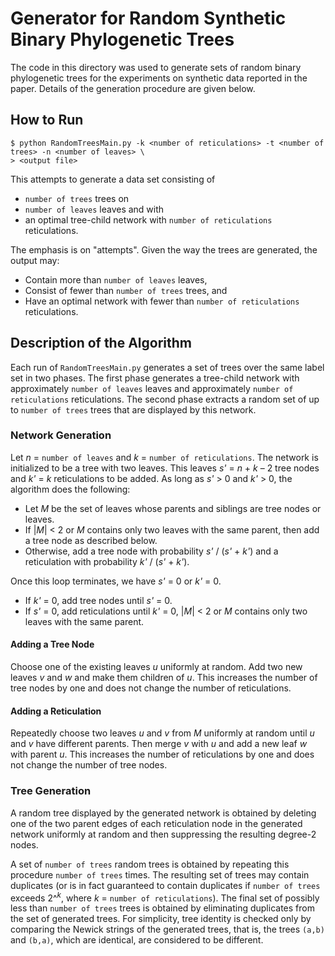 # Generator for Random Synthetic Binary Phylogenetic Trees

The code in this directory was used to generate sets of random binary phylogenetic trees for the experiments on synthetic data reported in the paper.  Details of the generation procedure are given below.

## How to Run

```shell
$ python RandomTreesMain.py -k <number of reticulations> -t <number of trees> -n <number of leaves> \
> <output file>
```

This attempts to generate a data set consisting of

- `number of trees` trees on
- `number of leaves` leaves and with
- an optimal tree-child network with `number of reticulations` reticulations.

The emphasis is on "attempts".  Given the way the trees are generated, the output may:

- Contain more than `number of leaves` leaves,
- Consist of fewer than `number of trees` trees, and
- Have an optimal network with fewer than `number of reticulations` reticulations.

## Description of the Algorithm

Each run of `RandomTreesMain.py` generates a set of trees over the same label set in two phases.  The first phase generates a tree-child network with approximately `number of leaves` leaves and approximately `number of reticulations` reticulations.  The second phase extracts a random set of up to `number of trees` trees that are displayed by this network.

### Network Generation

Let *n* = `number of leaves` and *k* = `number of reticulations`.  The network is initialized to be a tree with two leaves.  This leaves *s'* = *n* + *k* – 2 tree nodes and *k'* = *k* reticulations to be added.  As long as *s'* > 0 and *k'* > 0, the algorithm does the following:

- Let *M* be the set of leaves whose parents and siblings are tree nodes or leaves.
- If |*M*| < 2 or *M* contains only two leaves with the same parent, then add a tree node as described below.
- Otherwise, add a tree node with probability *s'* / (*s'* + *k'*) and a reticulation with probability *k'* / (*s'* + *k'*).

Once this loop terminates, we have *s'* = 0 or *k'* = 0.

- If *k'* = 0, add tree nodes until *s'* = 0.
- If *s'* = 0, add reticulations until *k'* = 0, |*M*| < 2 or *M* contains only two leaves with the same parent.

#### Adding a Tree Node

Choose one of the existing leaves *u* uniformly at random.  Add two new leaves *v* and *w* and make them children of *u*.  This increases the number of tree nodes by one and does not change the number of reticulations.

#### Adding a Reticulation

Repeatedly choose two leaves *u* and *v* from *M* uniformly at random until *u* and *v* have different parents.  Then merge *v* with *u* and add a new leaf *w* with parent *u*.  This increases the number of reticulations by one and does not change the number of tree nodes.

### Tree Generation

A random tree displayed by the generated network is obtained by deleting one of the two parent edges of each reticulation node in the generated network uniformly at random and then suppressing the resulting degree-2 nodes.

A set of `number of trees` random trees is obtained by repeating this procedure `number of trees` times.  The resulting set of trees may contain duplicates (or is in fact guaranteed to contain duplicates if `number of trees` exceeds 2^<sup><i>k</i></sup>, where *k* = `number of reticulations`).  The final set of possibly less than `number of trees` trees is obtained by eliminating duplicates from the set of generated trees.  For simplicity, tree identity is checked only by comparing the Newick strings of the generated trees, that is, the trees `(a,b)` and `(b,a)`, which are identical, are considered to be different.